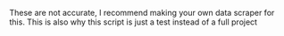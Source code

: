 These are not accurate, I recommend making your own data scraper for this. This is also why this script is just a test instead of a full project